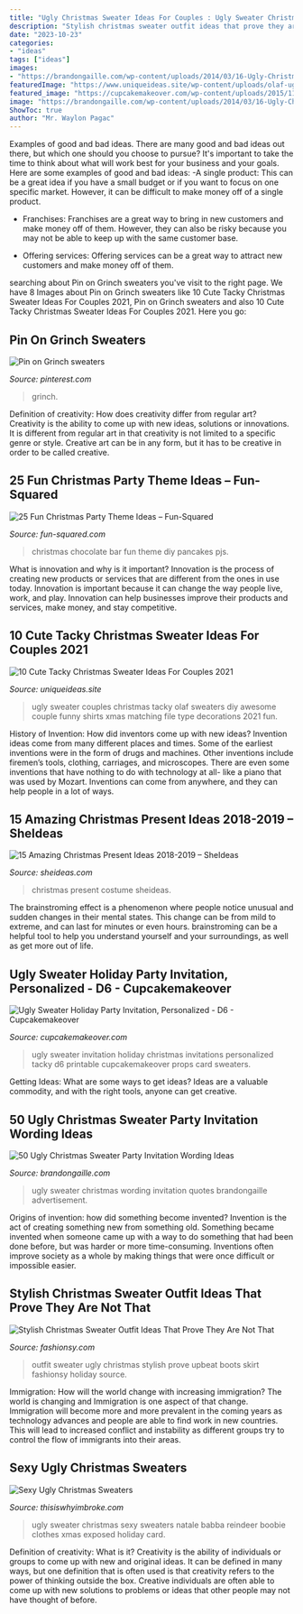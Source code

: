```yaml
---
title: "Ugly Christmas Sweater Ideas For Couples : Ugly Sweater Christmas Sexy Sweaters Natale Babba Reindeer Boobie Clothes Xmas Exposed Holiday Card"
description: "Stylish christmas sweater outfit ideas that prove they are not that"
date: "2023-10-23"
categories:
- "ideas"
tags: ["ideas"]
images:
- "https://brandongaille.com/wp-content/uploads/2014/03/16-Ugly-Christmas-Sweater-Party-Invitation-Wording-Ideas.jpg"
featuredImage: "https://www.uniqueideas.site/wp-content/uploads/olaf-ugly-sweater-olaf-couples-ugly-sweater-pinterest-olaf.jpg"
featured_image: "https://cupcakemakeover.com/wp-content/uploads/2015/11/5-Ugly-Sweater-Holiday-Party-Invitation-D31.png"
image: "https://brandongaille.com/wp-content/uploads/2014/03/16-Ugly-Christmas-Sweater-Party-Invitation-Wording-Ideas.jpg"
ShowToc: true
author: "Mr. Waylon Pagac"
---
```



Examples of good and bad ideas.
There are many good and bad ideas out there, but which one should you choose to pursue? It's important to take the time to think about what will work best for your business and your goals. Here are some examples of good and bad ideas: 
-A single product: This can be a great idea if you have a small budget or if you want to focus on one specific market. However, it can be difficult to make money off of a single product.

- Franchises: Franchises are a great way to bring in new customers and make money off of them. However, they can also be risky because you may not be able to keep up with the same customer base.

- Offering services: Offering services can be a great way to attract new customers and make money off of them.

	

		
searching about Pin on Grinch sweaters you've visit to the right page. We have 8 Images about Pin on Grinch sweaters like 10 Cute Tacky Christmas Sweater Ideas For Couples 2021, Pin on Grinch sweaters and also 10 Cute Tacky Christmas Sweater Ideas For Couples 2021. Here you go:
		
    
## Pin On Grinch Sweaters

<img loading=lazy src="https://i.pinimg.com/736x/38/eb/fa/38ebfa9e5c8a956bfae4cdbf6399daae.jpg" onerror="this.onerror=null;this.src='https://tse1.mm.bing.net/th?id=OIP.Em9W581BIuzwyM0A3xQ8WgHaJ3&amp;pid=15.1';" alt="Pin on Grinch sweaters">

_Source: pinterest.com_

>grinch. 

	

Definition of creativity: How does creativity differ from regular art?
Creativity is the ability to come up with new ideas, solutions or innovations. It is different from regular art in that creativity is not limited to a specific genre or style. Creative art can be in any form, but it has to be creative in order to be called creative.

    
## 25 Fun Christmas Party Theme Ideas – Fun-Squared

<img loading=lazy src="https://fun-squared.com/wp-content/uploads/2017/12/DIY-Hot-Chocolate-Bar-The-Best-Hot-Chocolate-7-683x1024.jpg" onerror="this.onerror=null;this.src='https://tse1.mm.bing.net/th?id=OIP.h6o_sDotHWUlZ0QWkfaKIgHaLG&amp;pid=15.1';" alt="25 Fun Christmas Party Theme Ideas – Fun-Squared">

_Source: fun-squared.com_

>christmas chocolate bar fun theme diy pancakes pjs. 

	

What is innovation and why is it important?
Innovation is the process of creating new products or services that are different from the ones in use today. Innovation is important because it can change the way people live, work, and play. Innovation can help businesses improve their products and services, make money, and stay competitive.

    
## 10 Cute Tacky Christmas Sweater Ideas For Couples 2021

<img loading=lazy src="https://www.uniqueideas.site/wp-content/uploads/olaf-ugly-sweater-olaf-couples-ugly-sweater-pinterest-olaf.jpg" onerror="this.onerror=null;this.src='https://tse2.mm.bing.net/th?id=OIP.12OgTv0b0vHbjvUbzWWexgHaJ4&amp;pid=15.1';" alt="10 Cute Tacky Christmas Sweater Ideas For Couples 2021">

_Source: uniqueideas.site_

>ugly sweater couples christmas tacky olaf sweaters diy awesome couple funny shirts xmas matching file type decorations 2021 fun. 

	

History of Invention: How did inventors come up with new ideas?
Invention ideas come from many different places and times. Some of the earliest inventions were in the form of drugs and machines. Other inventions include firemen’s tools, clothing, carriages, and microscopes. There are even some inventions that have nothing to do with technology at all- like a piano that was used by Mozart. Inventions can come from anywhere, and they can help people in a lot of ways.

    
## 15 Amazing Christmas Present Ideas 2018-2019 – SheIdeas

<img loading=lazy src="https://www.sheideas.com/wp-content/uploads/2017/10/Christmas-Present-Costume-Ideas-for-Kids.jpg" onerror="this.onerror=null;this.src='https://tse1.mm.bing.net/th?id=OIP.f9TRnwbPMoP-wWhKsxs8KgHaKA&amp;pid=15.1';" alt="15 Amazing Christmas Present Ideas 2018-2019 – SheIdeas">

_Source: sheideas.com_

>christmas present costume sheideas. 

	

The brainstroming effect is a phenomenon where people notice unusual and sudden changes in their mental states. This change can be from mild to extreme, and can last for minutes or even hours. brainstroming can be a helpful tool to help you understand yourself and your surroundings, as well as get more out of life.

    
## Ugly Sweater Holiday Party Invitation, Personalized - D6 - Cupcakemakeover

<img loading=lazy src="https://cupcakemakeover.com/wp-content/uploads/2015/11/5-Ugly-Sweater-Holiday-Party-Invitation-D31.png" onerror="this.onerror=null;this.src='https://tse2.mm.bing.net/th?id=OIP.ljIUF_DBspuxNFLXzL_m_QHaHa&amp;pid=15.1';" alt="Ugly Sweater Holiday Party Invitation, Personalized - D6 - Cupcakemakeover">

_Source: cupcakemakeover.com_

>ugly sweater invitation holiday christmas invitations personalized tacky d6 printable cupcakemakeover props card sweaters. 

	

Getting Ideas: What are some ways to get ideas?
Ideas are a valuable commodity, and with the right tools, anyone can get creative.

    
## 50 Ugly Christmas Sweater Party Invitation Wording Ideas

<img loading=lazy src="https://brandongaille.com/wp-content/uploads/2014/03/16-Ugly-Christmas-Sweater-Party-Invitation-Wording-Ideas.jpg" onerror="this.onerror=null;this.src='https://tse3.mm.bing.net/th?id=OIP.9Kkz_a9YCD7F7CvbcsNHMQHaE8&amp;pid=15.1';" alt="50 Ugly Christmas Sweater Party Invitation Wording Ideas">

_Source: brandongaille.com_

>ugly sweater christmas wording invitation quotes brandongaille advertisement. 

	

Origins of invention: how did something become invented?
Invention is the act of creating something new from something old. Something became invented when someone came up with a way to do something that had been done before, but was harder or more time-consuming. Inventions often improve society as a whole by making things that were once difficult or impossible easier.

    
## Stylish Christmas Sweater Outfit Ideas That Prove They Are Not That

<img loading=lazy src="http://fashionsy.com/wp-content/uploads/2017/11/christmas-sweater-outfit-2-.jpg" onerror="this.onerror=null;this.src='https://tse2.mm.bing.net/th?id=OIP.oj--MQuyJtU6TURQAXkqtgHaLG&amp;pid=15.1';" alt="Stylish Christmas Sweater Outfit Ideas That Prove They Are Not That">

_Source: fashionsy.com_

>outfit sweater ugly christmas stylish prove upbeat boots skirt fashionsy holiday source. 

	

Immigration: How will the world change with increasing immigration?
The world is changing and Immigration is one aspect of that change. Immigration will become more and more prevalent in the coming years as technology advances and people are able to find work in new countries. This will lead to increased conflict and instability as different groups try to control the flow of immigrants into their areas.

    
## Sexy Ugly Christmas Sweaters

<img loading=lazy src="https://cdn.thisiswhyimbroke.com/images/ugly-christmas-sweater-nip-opening-640x533.jpg" onerror="this.onerror=null;this.src='https://tse4.mm.bing.net/th?id=OIP.-9auYELc3ZAm9DFVmRxErAHaGK&amp;pid=15.1';" alt="Sexy Ugly Christmas Sweaters">

_Source: thisiswhyimbroke.com_

>ugly sweater christmas sexy sweaters natale babba reindeer boobie clothes xmas exposed holiday card. 

	

Definition of creativity: What is it?
Creativity is the ability of individuals or groups to come up with new and original ideas. It can be defined in many ways, but one definition that is often used is that creativity refers to the power of thinking outside the box. Creative individuals are often able to come up with new solutions to problems or ideas that other people may not have thought of before.

